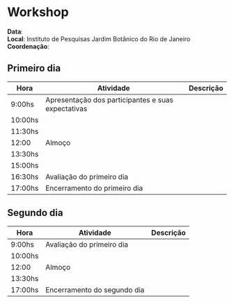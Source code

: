 # Workshop

__Data__:<br>
__Local__: Instituto de Pesquisas Jardim Botânico do Rio de Janeiro<br>
__Coordenação__:

## Primeiro dia

| Hora | Atividade | Descrição |
|---|---|---|
| 9:00hs | Apresentação dos participantes e suas expectativas|  |
| 10:00hs |  |  |
| 11:30hs |  |  |
| 12:00 | Almoço |  |
| 13:30hs | |  |
| 15:00hs |  |  |
| 16:30hs | Avaliação do primeiro dia |  |
| 17:00hs | Encerramento do primeiro dia |  |

## Segundo dia

| Hora | Atividade | Descrição |
|---|---|---|
| 9:00hs | Avaliação do primeiro dia |  |
| 10:00hs |  |  |
| 12:00 | Almoço |  |
| 13:30hs |  |  |
| 17:00hs | Encerramento do segundo dia |  |

